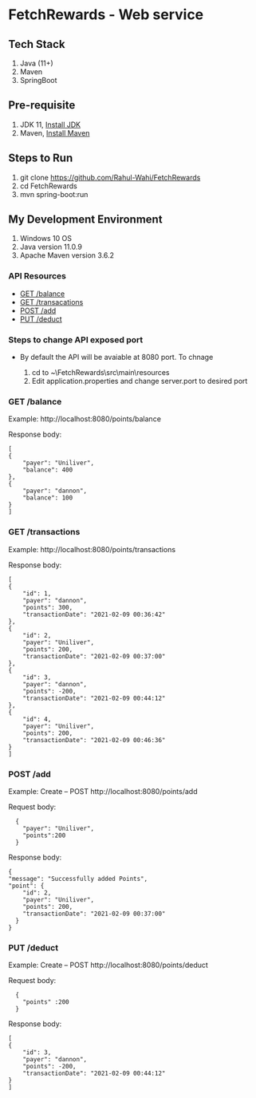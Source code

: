 # FetchRewards - Web service
## Tech Stack
1. Java (11+)
1. Maven
1. SpringBoot

## Pre-requisite
1. JDK 11, [Install JDK](https://docs.oracle.com/en/java/javase/11/install/overview-jdk-installation.html#GUID-8677A77F-231A-40F7-98B9-1FD0B48C346A)
1. Maven, [Install Maven](http://maven.apache.org/install.html)

## Steps to Run
1. git clone https://github.com/Rahul-Wahi/FetchRewards
1. cd FetchRewards
1. mvn spring-boot:run

## My Development Environment
1. Windows 10 OS 
1. Java version 11.0.9
1. Apache Maven version 3.6.2


### API Resources

  - [GET /balance](#get-balance)
  - [GET /transacations](#get-transactions)
  - [POST /add](#post-add)
  - [PUT /deduct](#put-deduct)

### Steps to change API exposed port 
  -  By default the API will be avaiable at 8080 port. To chnage
  
      1. cd to ~\FetchRewards\src\main\resources
      2. Edit application.properties and change server.port to desired port 
    

### GET /balance

Example: http://localhost:8080/points/balance

Response body:

    [
    {
        "payer": "Uniliver",
        "balance": 400
    },
    {
        "payer": "dannon",
        "balance": 100
    }
    ]

### GET /transactions

Example: http://localhost:8080/points/transactions

Response body:

    [
    {
        "id": 1,
        "payer": "dannon",
        "points": 300,
        "transactionDate": "2021-02-09 00:36:42"
    },
    {
        "id": 2,
        "payer": "Uniliver",
        "points": 200,
        "transactionDate": "2021-02-09 00:37:00"
    },
    {
        "id": 3,
        "payer": "dannon",
        "points": -200,
        "transactionDate": "2021-02-09 00:44:12"
    },
    {
        "id": 4,
        "payer": "Uniliver",
        "points": 200,
        "transactionDate": "2021-02-09 00:46:36"
    }
    ]



### POST /add

Example: Create – POST  http://localhost:8080/points/add

Request body:

      {
        "payer": "Uniliver",
        "points":200
      }
       

Response body:

    {
    "message": "Successfully added Points",
    "point": {
        "id": 2,
        "payer": "Uniliver",
        "points": 200,
        "transactionDate": "2021-02-09 00:37:00"
      }
    }


### PUT /deduct

Example: Create – POST  http://localhost:8080/points/deduct

Request body:

      {
        "points" :200
      }
       

Response body:

    [
    {
        "id": 3,
        "payer": "dannon",
        "points": -200,
        "transactionDate": "2021-02-09 00:44:12"
    }
    ]


